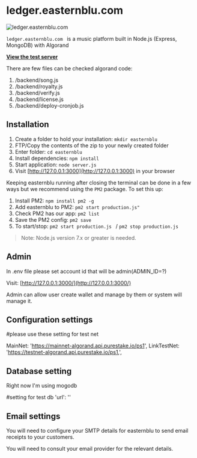 # ledger.easternblu.com

![ledger.easternblu.com](http://ledger.easternblu.com/images/music-1573043801114-6636.jpg)

`ledger.easternblu.com ` is a music platform built in Node.js (Express, MongoDB) with Algorand

[**View the test server**](http://ledger.easternblu.com)

There are few files can be checked algorand code:
1. /backend/song.js
2. /backend/royalty.js
3. /backend/verify.js
4. /backend/license.js
5. /backend/deploy-cronjob.js

## Installation

1. Create a folder to hold your installation: `mkdir easternblu`
2. FTP/Copy the contents of the zip to your newly created folder
3. Enter folder: `cd easternblu `
4. Install dependencies: `npm install`
5. Start application: `node server.js`
6. Visit [http://127.0.0.1:3000](http://127.0.0.1:3000) in your browser

Keeping easternblu running after closing the terminal can be done in a few ways but we recommend using the `PM2` package. To set this up:

1. Install PM2: `npm install pm2 -g`
2. Add easternblu to PM2: `pm2 start production.js"`
3. Check PM2 has our app: `pm2 list`
4. Save the PM2 config: `pm2 save`
5. To start/stop: `pm2 start production.js ` / `pm2 stop production.js `

> Note: Node.js version 7.x or greater is needed.

## Admin

In .env file please set account id that will be admin(ADMIN_ID=?)

Visit: [http://127.0.0.1:3000/](http://127.0.0.1:3000/)

Admin can allow user create wallet and manage by them or system will manage it.

## Configuration settings

#please use these setting for test net

MainNet: 'https://mainnet-algorand.api.purestake.io/ps1',
LinkTestNet: 'https://testnet-algorand.api.purestake.io/ps1,',

## Database setting

Right now I'm using mogodb

#setting for test db
'url': ''

## Email settings

You will need to configure your SMTP details for easternblu to send email receipts to your customers.

You will need to consult your email provider for the relevant details.



